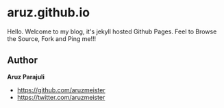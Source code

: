 # aruz.github.io
Hello. Welcome to my blog, it's jekyll hosted Github Pages.
Feel to Browse the Source, Fork and Ping me!!!

## Author

**Aruz Parajuli**
- <https://github.com/aruzmeister>
- <https://twitter.com/aruzmeister>


